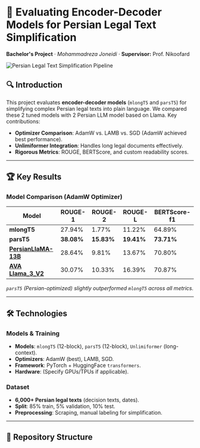 # 📜 Evaluating Encoder-Decoder Models for Persian Legal Text Simplification  
**Bachelor's Project** · *Mohammadreza Joneidi* · **Supervisor:** Prof. Nikoofard  

![Persian Legal Text Simplification Pipeline](assets/pipeline.png) 

## 🔍 Introduction  
This project evaluates **encoder-decoder models** (`mlongT5` and `parsT5`) for simplifying complex Persian legal texts into plain language. We compared these 2 tuned models with 2 Persian LLM model based on Llama. Key contributions:  
- **Optimizer Comparison**: AdamW vs. LAMB vs. SGD (AdamW achieved best performance).  
- **Unlimiformer Integration**: Handles long legal documents effectively.  
- **Rigorous Metrics**: ROUGE, BERTScore, and custom readability scores.  

---

## 🏆 Key Results  

### Model Comparison (AdamW Optimizer)  
| Model       | ROUGE-1 | ROUGE-2 | ROUGE-L | BERTScore-f1 |
|-------------|---------|---------|---------|--------------| 
| **mlongT5** | 27.94%    | 1.77%    | 11.22%    | 64.89%         |   
| **parsT5**  | **38.08%**    | **15.83%**    | **19.41%**    | **73.71%**         |  
| **[PersianLlaMA-13B](https://huggingface.co/ViraIntelligentDataMining/PersianLLaMA-13B)**  | 28.64%    | 9.81%    | 13.67%  | 70.80%  | 
| **[AVA Llama_3_V2](https://huggingface.co/MehdiHosseiniMoghadam/AVA-Llama-3-V2)**  | 30.07%   | 10.33%    | 16.39%    | 70.87%      |

*`parsT5` (Persian-optimized) slightly outperformed `mlongT5` across all metrics.*  

---

## 🛠️ Technologies  
### Models & Training  
- **Models**: `mlongT5` (12-block), `parsT5` (12-block), `Unlimiformer` (long-context).  
- **Optimizers**: AdamW (best), LAMB, SGD.  
- **Framework**: PyTorch + HuggingFace `transformers`.  
- **Hardware**: (Specify GPUs/TPUs if applicable).  

### Dataset  
- **6,000+ Persian legal texts** (decision texts, dates).  
- **Split**: 85% train, 5% validation, 10% test.  
- **Preprocessing**: Scraping, manual labeling for simplification.  

---

## 📂 Repository Structure  
